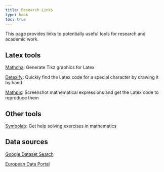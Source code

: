 ```yaml
---
title: Research Links
type: book
toc: true
---
```


This page provides links to potentially useful tools for research and academic work.

## Latex tools

[Mathcha](https://www.mathcha.io/): Generate Tikz graphics for Latex

[Detexify](http://detexify.kirelabs.org/classify.html): Quickly find the Latex code for a special character by drawing it by hand

[Mathpix](https://mathpix.com): Screenshot mathematical expressions and get the Latex code to reproduce them

## Other tools

[Symbolab](https://www.symbolab.com): Get help solving exercises in mathematics

## Data sources

[Google Dataset Search](https://datasetsearch.research.google.com/)

[European Data Portal](https://www.europeandataportal.eu/en/)
